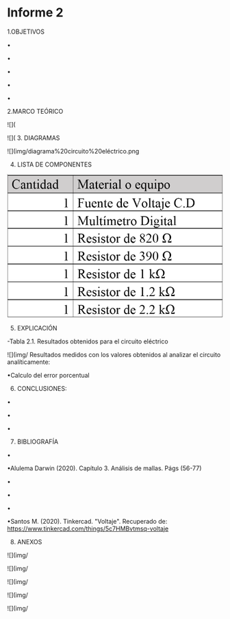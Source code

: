 # Informe 2
1.OBJETIVOS 

•

• 

• 

•

•	

2.MARCO TEÓRICO


![](

![](
3. DIAGRAMAS

![](img/diagrama%20circuito%20eléctrico.png


4. LISTA DE COMPONENTES

![](img/material%20y%20equipo.png)

5. EXPLICACIÓN 



-Tabla 2.1. Resultados obtenidos para el circuito eléctrico 
 
 ![](img/
Resultados medidos con los valores obtenidos al analizar el circuito analíticamente: 

•Calculo del error porcentual 

6. CONCLUSIONES:

•

•	

•

7. BIBLIOGRAFÍA

•

•Alulema Darwin (2020). Capítulo 3. Análisis de mallas. Págs (56-77) 

•

•

•

•Santos M. (2020). Tinkercad. "Voltaje". Recuperado de: https://www.tinkercad.com/things/5c7HMBvtmsq-voltaje


8. ANEXOS

![](img/

![](img/

![](img/

![](img/

![](img/

